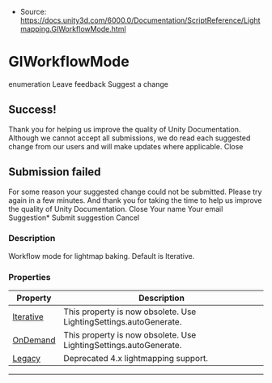 * Source: https://docs.unity3d.com/6000.0/Documentation/ScriptReference/Lightmapping.GIWorkflowMode.html

# GIWorkflowMode
enumeration
Leave feedback
Suggest a change
## Success!
Thank you for helping us improve the quality of Unity Documentation. Although we cannot accept all submissions, we do read each suggested change from our users and will make updates where applicable.
Close
## Submission failed
For some reason your suggested change could not be submitted. Please <a>try again</a> in a few minutes. And thank you for taking the time to help us improve the quality of Unity Documentation.
Close
Your name Your email Suggestion* Submit suggestion
Cancel
### Description
Workflow mode for lightmap baking. Default is Iterative.
### Properties
Property | Description  
---|---  
[Iterative](https://docs.unity3d.com/6000.0/Documentation/ScriptReference/Lightmapping.GIWorkflowMode.Iterative.html) | This property is now obsolete. Use LightingSettings.autoGenerate.  
[OnDemand](https://docs.unity3d.com/6000.0/Documentation/ScriptReference/Lightmapping.GIWorkflowMode.OnDemand.html) | This property is now obsolete. Use LightingSettings.autoGenerate.  
[Legacy](https://docs.unity3d.com/6000.0/Documentation/ScriptReference/Lightmapping.GIWorkflowMode.Legacy.html) | Deprecated 4.x lightmapping support.  
* * *
